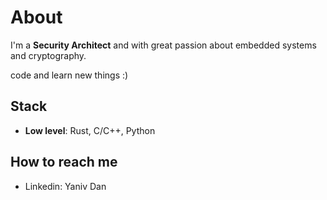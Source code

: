 # About 

I'm a **Security Architect** and with great passion about embedded systems and cryptography.

code and learn new things :)

## Stack
* **Low level**: Rust, C/C++, Python 

## How to reach me 
- Linkedin: Yaniv Dan
